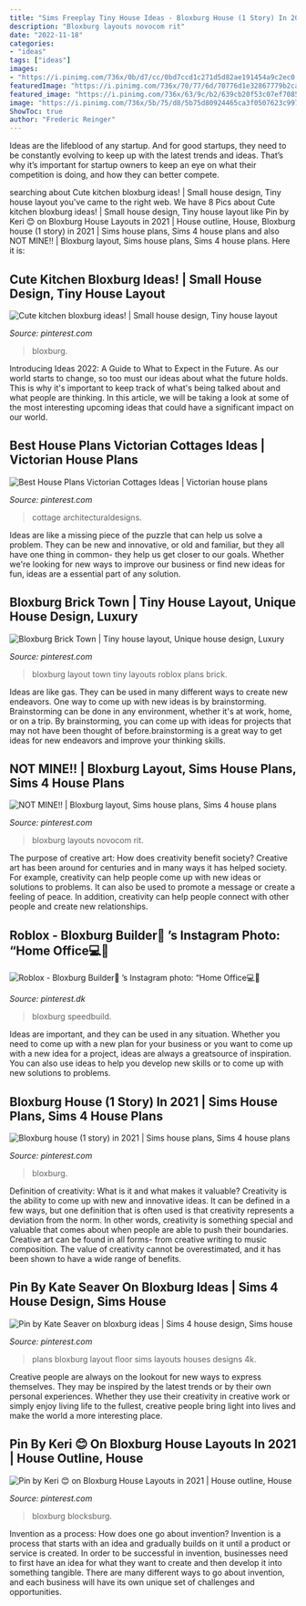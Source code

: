 ```yaml
---
title: "Sims Freeplay Tiny House Ideas - Bloxburg House (1 Story) In 2021"
description: "Bloxburg layouts novocom rit"
date: "2022-11-18"
categories:
- "ideas"
tags: ["ideas"]
images:
- "https://i.pinimg.com/736x/0b/d7/cc/0bd7ccd1c271d5d82ae191454a9c2ec0.jpg"
featuredImage: "https://i.pinimg.com/736x/70/77/6d/70776d1e32867779b2ca0401d45314af.jpg"
featured_image: "https://i.pinimg.com/736x/63/9c/b2/639cb20f53c07ef70853f656d1816473.jpg"
image: "https://i.pinimg.com/736x/5b/75/d8/5b75d80924465ca3f0507623c99787bd.jpg"
ShowToc: true
author: "Frederic Reinger"
---
```



Ideas are the lifeblood of any startup. And for good startups, they need to be constantly evolving to keep up with the latest trends and ideas. That’s why it’s important for startup owners to keep an eye on what their competition is doing, and how they can better compete.

	

		
searching about Cute kitchen bloxburg ideas! | Small house design, Tiny house layout you've came to the right web. We have 8 Pics about Cute kitchen bloxburg ideas! | Small house design, Tiny house layout like Pin by Keri 😊 on Bloxburg House Layouts in 2021 | House outline, House, Bloxburg house (1 story) in 2021 | Sims house plans, Sims 4 house plans and also NOT MINE!! | Bloxburg layout, Sims house plans, Sims 4 house plans. Here it is:
		
    
## Cute Kitchen Bloxburg Ideas! | Small House Design, Tiny House Layout

<img loading=lazy src="https://i.pinimg.com/736x/5b/75/d8/5b75d80924465ca3f0507623c99787bd.jpg" onerror="this.onerror=null;this.src='https://tse1.mm.bing.net/th?id=OIP.xIq9Je6WuAamZ_Yw7bDTCgHaF8&amp;pid=15.1';" alt="Cute kitchen bloxburg ideas! | Small house design, Tiny house layout">

_Source: pinterest.com_

>bloxburg. 

	

Introducing Ideas 2022: A Guide to What to Expect in the Future. As our world starts to change, so too must our ideas about what the future holds. This is why it's important to keep track of what's being talked about and what people are thinking. In this article, we will be taking a look at some of the most interesting upcoming ideas that could have a significant impact on our world.

    
## Best House Plans Victorian Cottages Ideas | Victorian House Plans

<img loading=lazy src="https://i.pinimg.com/736x/8d/bb/a4/8dbba4f73dd2fbf37a3f1387dfa0669c.jpg" onerror="this.onerror=null;this.src='https://tse2.mm.bing.net/th?id=OIP.T5hufQCtC2qwSDREYLv99gAAAA&amp;pid=15.1';" alt="Best House Plans Victorian Cottages Ideas | Victorian house plans">

_Source: pinterest.com_

>cottage architecturaldesigns. 

	

Ideas are like a missing piece of the puzzle that can help us solve a problem. They can be new and innovative, or old and familiar, but they all have one thing in common- they help us get closer to our goals. Whether we're looking for new ways to improve our business or find new ideas for fun, ideas are a essential part of any solution.

    
## Bloxburg Brick Town | Tiny House Layout, Unique House Design, Luxury

<img loading=lazy src="https://i.pinimg.com/736x/a3/c1/ed/a3c1edffe08396560b76db0906c76d62.jpg" onerror="this.onerror=null;this.src='https://tse1.mm.bing.net/th?id=OIP.DujUDCf0R4DNGI7SIVnFswHaEY&amp;pid=15.1';" alt="Bloxburg Brick Town | Tiny house layout, Unique house design, Luxury">

_Source: pinterest.com_

>bloxburg layout town tiny layouts roblox plans brick. 

	

Ideas are like gas. They can be used in many different ways to create new endeavors. One way to come up with new ideas is by brainstorming. Brainstorming can be done in any environment, whether it's at work, home, or on a trip. By brainstorming, you can come up with ideas for projects that may not have been thought of before.brainstorming is a great way to get ideas for new endeavors and improve your thinking skills.

    
## NOT MINE!! | Bloxburg Layout, Sims House Plans, Sims 4 House Plans

<img loading=lazy src="https://i.pinimg.com/736x/c6/38/37/c63837f9189163e09bcf5f049f4e82ad.jpg" onerror="this.onerror=null;this.src='https://tse4.mm.bing.net/th?id=OIP.UJS6p09s0iVK5TjzPLN1kwHaFq&amp;pid=15.1';" alt="NOT MINE!! | Bloxburg layout, Sims house plans, Sims 4 house plans">

_Source: pinterest.com_

>bloxburg layouts novocom rit. 

	

The purpose of creative art: How does creativity benefit society?
Creative art has been around for centuries and in many ways it has helped society. For example, creativity can help people come up with new ideas or solutions to problems. It can also be used to promote a message or create a feeling of peace. In addition, creativity can help people connect with other people and create new relationships.

    
## Roblox - Bloxburg Builder🌌 ’s Instagram Photo: “Home Office💻📖

<img loading=lazy src="https://i.pinimg.com/736x/63/9c/b2/639cb20f53c07ef70853f656d1816473.jpg" onerror="this.onerror=null;this.src='https://tse2.mm.bing.net/th?id=OIP.xOQOckBifbb30UFx0_Ig3QHaFg&amp;pid=15.1';" alt="Roblox - Bloxburg Builder🌌 ’s Instagram photo: “Home Office💻📖">

_Source: pinterest.dk_

>bloxburg speedbuild. 

	

Ideas are important, and they can be used in any situation. Whether you need to come up with a new plan for your business or you want to come up with a new idea for a project, ideas are always a greatsource of inspiration. You can also use ideas to help you develop new skills or to come up with new solutions to problems.

    
## Bloxburg House (1 Story) In 2021 | Sims House Plans, Sims 4 House Plans

<img loading=lazy src="https://i.pinimg.com/736x/0b/d7/cc/0bd7ccd1c271d5d82ae191454a9c2ec0.jpg" onerror="this.onerror=null;this.src='https://tse3.mm.bing.net/th?id=OIP.lf5Ur7P1-cbv9aDeyztv0gHaFi&amp;pid=15.1';" alt="Bloxburg house (1 story) in 2021 | Sims house plans, Sims 4 house plans">

_Source: pinterest.com_

>bloxburg. 

	

Definition of creativity: What is it and what makes it valuable?
Creativity is the ability to come up with new and innovative ideas. It can be defined in a few ways, but one definition that is often used is that creativity represents a deviation from the norm. In other words, creativity is something special and valuable that comes about when people are able to push their boundaries. Creative art can be found in all forms- from creative writing to music composition. The value of creativity cannot be overestimated, and it has been shown to have a wide range of benefits.

    
## Pin By Kate Seaver On Bloxburg Ideas | Sims 4 House Design, Sims House

<img loading=lazy src="https://i.pinimg.com/736x/93/69/ef/9369efd996463f4155194ce1738e35ed.jpg" onerror="this.onerror=null;this.src='https://tse3.mm.bing.net/th?id=OIP.yANErAW2GF_SDAtL8iqjPAHaG1&amp;pid=15.1';" alt="Pin by Kate Seaver on bloxburg ideas | Sims 4 house design, Sims house">

_Source: pinterest.com_

>plans bloxburg layout floor sims layouts houses designs 4k. 

	

Creative people are always on the lookout for new ways to express themselves. They may be inspired by the latest trends or by their own personal experiences. Whether they use their creativity in creative work or simply enjoy living life to the fullest, creative people bring light into lives and make the world a more interesting place.

    
## Pin By Keri 😊 On Bloxburg House Layouts In 2021 | House Outline, House

<img loading=lazy src="https://i.pinimg.com/736x/70/77/6d/70776d1e32867779b2ca0401d45314af.jpg" onerror="this.onerror=null;this.src='https://tse3.mm.bing.net/th?id=OIP.UiighXkz4FfItoGpWu3CcAHaHa&amp;pid=15.1';" alt="Pin by Keri 😊 on Bloxburg House Layouts in 2021 | House outline, House">

_Source: pinterest.com_

>bloxburg blocksburg. 

	

Invention as a process: How does one go about invention?
Invention is a process that starts with an idea and gradually builds on it until a product or service is created. In order to be successful in invention, businesses need to first have an idea for what they want to create and then develop it into something tangible. There are many different ways to go about invention, and each business will have its own unique set of challenges and opportunities.

